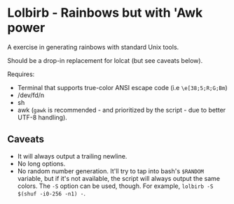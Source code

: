 # Lolbirb - Rainbows but with 'Awk power

A exercise in generating rainbows with standard Unix tools.

Should be a drop-in replacement for lolcat (but see caveats below).

Requires:
 - Terminal that supports true-color ANSI escape code (i.e `\e[38;5;R;G;Bm`)
 - /dev/fd/n
 - sh
 - awk (`gawk` is recommended - and prioritized by the script - due to better UTF-8 handling).

## Caveats

- It will always output a trailing newline.
- No long options.
- No random number generation. It'll try to tap into bash's `$RANDOM` variable, but if it's not available, the script will always output the same colors. The `-S` option can be used, though. For example, `lolbirb -S $(shuf -i0-256 -n1) -`.
